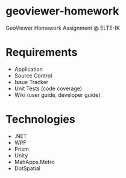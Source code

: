 # geoviewer-homework
GeoViewer Homework Assignment @ ELTE-IK

# Requirements
  * Application
  * Source Control
  * Issue Tracker
  * Unit Tests (code coverage)
  * Wiki (user guide, developer guide)

# Technologies
  * .NET
  * WPF
  * Prism
  * Unity
  * MahApps.Metro
  * DotSpatial
